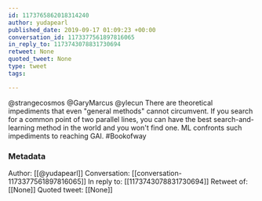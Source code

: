 ```yaml
---
id: 1173765862018314240
author: yudapearl
published_date: 2019-09-17 01:09:23 +00:00
conversation_id: 1173377561897816065
in_reply_to: 1173743078831730694
retweet: None
quoted_tweet: None
type: tweet
tags:

---
```


@strangecosmos @GaryMarcus @ylecun There are theoretical impediments that even "general methods" cannot circumvent. If you search for a common point of two parallel lines, you can have the best search-and-learning method in the world and you won't find one. ML confronts such impediments to reaching GAI. #Bookofway

### Metadata

Author: [[@yudapearl]]
Conversation: [[conversation-1173377561897816065]]
In reply to: [[1173743078831730694]]
Retweet of: [[None]]
Quoted tweet: [[None]]
